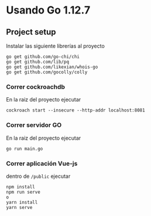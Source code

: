 # Usando Go 1.12.7

## Project setup
Instalar las siguiente librerías al proyecto
```
go get github.com/go-chi/chi
go get github.com/lib/pq
go get github.com/likexian/whois-go
go get github.com/gocolly/colly
```

### Correr cockroachdb
En la raiz del proyecto ejecutar
```
cockroach start --insecure --http-addr localhost:8081
```

### Correr servidor GO
En la raiz del proyecto ejecutar
```
go run main.go
```

### Correr aplicación Vue-js
dentro de `/public` ejecutar
```
npm install
npm run serve
o
yarn install
yarn serve
```
